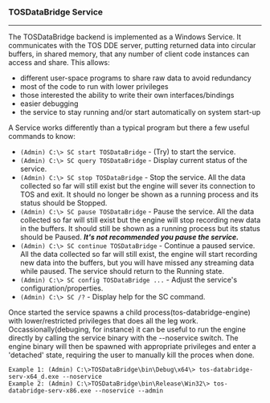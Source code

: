 ### TOSDataBridge Service
- - -

The TOSDataBridge backend is implemented as a Windows Service. It communicates with the TOS DDE server, putting returned data into circular buffers, in shared memory, that any number of client code instances can access and share. This allows: 

- different user-space programs to share raw data to avoid redundancy 
- most of the code to run with lower privileges
- those interested the ability to write their own interfaces/bindings
- easier debugging
- the service to stay running and/or start automatically on system start-up

A Service works differently than a typical program but there a few useful commands to know:

- ```(Admin) C:\> SC start TOSDataBridge``` - (Try) to start the service.  
- ```(Admin) C:\> SC query TOSDataBridge``` - Display current status of the service.  
- ```(Admin) C:\> SC stop TOSDataBridge``` - Stop the service. All the data collected so far will still exist but the engine will sever its connection to TOS and exit.  It should no longer be shown as a running process and its status should be Stopped.  
- ```(Admin) C:\> SC pause TOSDataBridge``` - Pause the service. All the data collected so far will still exist but the engine will stop recording new data in the buffers. It should still be shown as a running process but its status should be Paused. ***It's not recommended you pause the service.***  
- ```(Admin) C:\> SC continue TOSDataBridge``` - Continue a paused service. All the data collected so far will still exist, the engine will start recording new data into the buffers, but you will have missed any streaming data while paused. The service should return to the Running state.  
- ```(Admin) C:\> SC config TOSDataBridge ...``` - Adjust the service's configuration/properties.
- ```(Admin) C:\> SC /?``` - Display help for the SC command.

Once started the service spawns a child process(tos-databridge-engine) with lower/restricted privileges that does all the leg work. Occassionally(debuging, for instance) it can be useful to run the engine directly by calling the service binary with the --noservice switch. The engine binary will then be spawned with appropriate privileges and enter a 'detached' state, requiring the user to manually kill the proces when done. 

    Example 1: (Admin) C:\>TOSDataBridge\bin\Debug\x64\> tos-databridge-serv-x64_d.exe --noservice
    Example 2: (Admin) C:\>TOSDataBridge\bin\Release\Win32\> tos-databridge-serv-x86.exe --noservice --admin   
